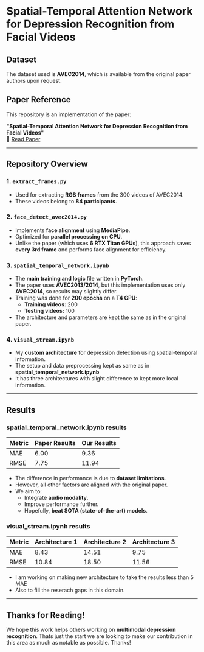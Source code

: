 # Spatial-Temporal Attention Network for Depression Recognition from Facial Videos

## Dataset
The dataset used is **AVEC2014**, which is available from the original paper authors upon request.

## Paper Reference
This repository is an implementation of the paper:

**"Spatial-Temporal Attention Network for Depression Recognition from Facial Videos"**  
📎 [Read Paper](https://www.researchgate.net/profile/Yuchen-Pan-7/publication/373658727_Spatial-Temporal_Attention_Network_for_Depression_Recognition_from_Facial_Videos/links/64f6c40c827074313ffda10c/Spatial-Temporal-Attention-Network-for-Depression-Recognition-from-Facial-Videos.pdf)

---

## Repository Overview

### 1. `extract_frames.py`
- Used for extracting **RGB frames** from the 300 videos of AVEC2014.
- These videos belong to **84 participants**.

### 2. `face_detect_avec2014.py`
- Implements **face alignment** using **MediaPipe**.
- Optimized for **parallel processing on CPU**.
- Unlike the paper (which uses **6 RTX Titan GPUs**), this approach saves **every 3rd frame** and performs face alignment for efficiency.

### 3. `spatial_temporal_network.ipynb`
- The **main training and logic** file written in **PyTorch**.
- The paper uses **AVEC2013/2014**, but this implementation uses only **AVEC2014**, so results may slightly differ.
- Training was done for **200 epochs** on a **T4 GPU**:
  - **Training videos:** 200  
  - **Testing videos:** 100  
- The architecture and parameters are kept the same as in the original paper.

### 4. `visual_stream.ipynb`
- My **custom architecture** for depression detection using spatial-temporal information.
- The setup and data preprocessing kept as same as in **spatial_temporal_network.ipynb**
- It has three architectures with slight difference to kept more local information.


---

## Results

### spatial_temporal_network.ipynb results

| Metric | Paper Results | Our Results |
|--------|---------------|-------------|
| MAE    | 6.00          | 9.36        |
| RMSE   | 7.75          | 11.94       |


- The difference in performance is due to **dataset limitations**.
- However, all other factors are aligned with the original paper.
- We aim to:
  - Integrate **audio modality**.
  - Improve performance further.
  - Hopefully, **beat SOTA (state-of-the-art) models**.

### visual_stream.ipynb results


| Metric | Architecture 1 | Architecture 2 | Architecture 3 |
|--------|--------------- |----------------|----------------|
| MAE    | 8.43           | 14.51          | 9.75           |
| RMSE   | 10.84          | 18.50          | 11.56          |

- I am working on making new architecture to take the results less than 5 MAE 
- Also to fill the reserach gaps in this domain.
---

## Thanks for Reading!
We hope this work helps others working on **multimodal depression recognition**.
Thats just the start we are looking to make our contribution in this area as much as notable as possible. Thanks!
